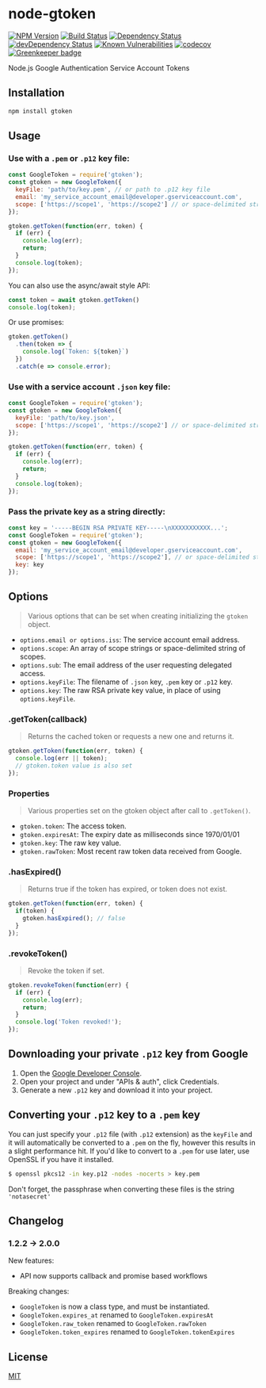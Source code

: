 # node-gtoken

[![NPM Version][npm-image]][npm-url]
[![Build Status][travis-image]][travis-url]
[![Dependency Status][david-image]][david-url]
[![devDependency Status][david-dev-image]][david-dev-url]
[![Known Vulnerabilities][snyk-image]][snyk-url]
[![codecov][codecov-image]][codecov-url]
[![Greenkeeper badge][greenkeeper-image]][greenkeeper-url]

Node.js Google Authentication Service Account Tokens

## Installation

``` sh
npm install gtoken
```

## Usage

### Use with a `.pem` or `.p12` key file:

``` js
const GoogleToken = require('gtoken');
const gtoken = new GoogleToken({
  keyFile: 'path/to/key.pem', // or path to .p12 key file
  email: 'my_service_account_email@developer.gserviceaccount.com',
  scope: ['https://scope1', 'https://scope2'] // or space-delimited string of scopes
});

gtoken.getToken(function(err, token) {
  if (err) {
    console.log(err);
    return;
  }
  console.log(token);
});
```

You can also use the async/await style API:

``` js
const token = await gtoken.getToken()
console.log(token);
```

Or use promises:

```js
gtoken.getToken()
  .then(token => {
    console.log(`Token: ${token}`)
  })
  .catch(e => console.error);
```

### Use with a service account `.json` key file:

``` js
const GoogleToken = require('gtoken');
const gtoken = new GoogleToken({
  keyFile: 'path/to/key.json',
  scope: ['https://scope1', 'https://scope2'] // or space-delimited string of scopes
});

gtoken.getToken(function(err, token) {
  if (err) {
    console.log(err);
    return;
  }
  console.log(token);
});
```

### Pass the private key as a string directly:

``` js
const key = '-----BEGIN RSA PRIVATE KEY-----\nXXXXXXXXXXX...';
const GoogleToken = require('gtoken');
const gtoken = new GoogleToken({
  email: 'my_service_account_email@developer.gserviceaccount.com',
  scope: ['https://scope1', 'https://scope2'], // or space-delimited string of scopes
  key: key
});
```

## Options

> Various options that can be set when creating initializing the `gtoken` object.

- `options.email or options.iss`: The service account email address.
- `options.scope`: An array of scope strings or space-delimited string of scopes.
- `options.sub`: The email address of the user requesting delegated access.
- `options.keyFile`: The filename of `.json` key, `.pem` key or `.p12` key.
- `options.key`: The raw RSA private key value, in place of using `options.keyFile`.

### .getToken(callback)

> Returns the cached token or requests a new one and returns it.

``` js
gtoken.getToken(function(err, token) {
  console.log(err || token);
  // gtoken.token value is also set
});
```

### Properties

> Various properties set on the gtoken object after call to `.getToken()`.

- `gtoken.token`: The access token.
- `gtoken.expiresAt`: The expiry date as milliseconds since 1970/01/01
- `gtoken.key`: The raw key value.
- `gtoken.rawToken`: Most recent raw token data received from Google.

### .hasExpired()

> Returns true if the token has expired, or token does not exist.

``` js
gtoken.getToken(function(err, token) {
  if(token) {
    gtoken.hasExpired(); // false
  }
});
```

### .revokeToken()

> Revoke the token if set.

``` js
gtoken.revokeToken(function(err) {
  if (err) {
    console.log(err);
    return;
  }
  console.log('Token revoked!');
});
```

## Downloading your private `.p12` key from Google

1. Open the [Google Developer Console][gdevconsole].
2. Open your project and under "APIs & auth", click Credentials.
3. Generate a new `.p12` key and download it into your project.

## Converting your `.p12` key to a `.pem` key

You can just specify your `.p12` file (with `.p12` extension) as the `keyFile` and it will automatically be converted to a `.pem` on the fly, however this results in a slight performance hit. If you'd like to convert to a `.pem` for use later, use OpenSSL if you have it installed.

``` sh
$ openssl pkcs12 -in key.p12 -nodes -nocerts > key.pem
```

Don't forget, the passphrase when converting these files is the string `'notasecret'`

## Changelog

### 1.2.2 -> 2.0.0
New features:
- API now supports callback and promise based workflows

Breaking changes:
- `GoogleToken` is now a class type, and must be instantiated.
- `GoogleToken.expires_at` renamed to `GoogleToken.expiresAt`
- `GoogleToken.raw_token` renamed to `GoogleToken.rawToken`
- `GoogleToken.token_expires` renamed to `GoogleToken.tokenExpires`

## License

[MIT](LICENSE)

[gdevconsole]: https://console.developers.google.com
[npm-image]: https://img.shields.io/npm/v/gtoken.svg
[npm-url]: https://npmjs.org/package/gtoken
[travis-image]: https://travis-ci.org/google/node-gtoken.svg?branch=master
[travis-url]: https://travis-ci.org/google/node-gtoken
[david-image]: https://david-dm.org/google/node-gtoken.svg
[david-url]: https://david-dm.org/google/node-gtoken
[david-dev-image]: https://david-dm.org/google/node-gtoken/dev-status.svg
[david-dev-url]: https://david-dm.org/google/node-gtoken?type=dev
[snyk-image]: https://snyk.io/test/github/google/node-gtoken/badge.svg
[snyk-url]: https://snyk.io/test/github/google/node-gtoken
[codecov-image]: https://codecov.io/gh/google/node-gtoken/branch/master/graph/badge.svg
[codecov-url]: https://codecov.io/gh/google/node-gtoken
[greenkeeper-image]: https://badges.greenkeeper.io/google/node-gtoken.svg
[greenkeeper-url]: https://greenkeeper.io/
